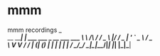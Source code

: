 mmm
===

mmm recordings
              _                          
__      _____| | ___ ___  _ __ ___   ___ 
\ \ /\ / / _ \ |/ __/ _ \| '_ ` _ \ / _ \
 \ V  V /  __/ | (_| (_) | | | | | |  __/
  \_/\_/ \___|_|\___\___/|_| |_| |_|\___|
                                         
